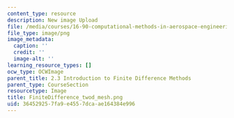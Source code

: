 ```yaml
---
content_type: resource
description: New image Upload
file: /media/courses/16-90-computational-methods-in-aerospace-engineering-spring-2014/364529257fa9e4557dcaae164384e996_FiniteDifference_twod_mesh.png
file_type: image/png
image_metadata:
  caption: ''
  credit: ''
  image-alt: ''
learning_resource_types: []
ocw_type: OCWImage
parent_title: 2.3 Introduction to Finite Difference Methods
parent_type: CourseSection
resourcetype: Image
title: FiniteDifference_twod_mesh.png
uid: 36452925-7fa9-e455-7dca-ae164384e996
---
```

